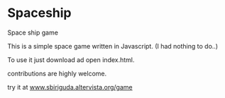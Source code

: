 Spaceship
=========

Space ship game

This is a simple space game written in Javascript.
(I had nothing to do..)

To use it just download ad open index.html.

contributions are highly welcome.

try it at www.sbiriguda.altervista.org/game
